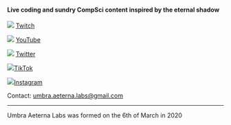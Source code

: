 #### Live coding and sundry CompSci content inspired by the eternal shadow

![](https://live.staticflickr.com/65535/52363268727_504a4b8c5b_o.png) [Twitch](https://ual.life/tvgh)

![](https://live.staticflickr.com/65535/52364607570_5ccbf27926_o.png) [YouTube](https://ual.life/ytgh)

![](https://live.staticflickr.com/65535/52364413048_e9211f92e9_o.png) [Twitter](https://ual.life/twgh)

![](https://live.staticflickr.com/65535/52546079222_6f244c27e6_o.png)[TikTok](https://ual.life/tkgh)

![](https://live.staticflickr.com/65535/52547089213_c19f9ffcfc_o.png)[Instagram](https://ual.life/iggh)

Contact: [umbra.aeterna.labs@gmail.com](mailto:umbra.aeterna.labs@gmail.com)

---

Umbra Aeterna Labs was formed on the 6th of March in 2020
